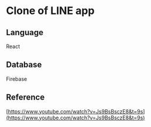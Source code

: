 # Clone of LINE app

## Language

React

## Database

Firebase

## Reference

[https://www.youtube.com/watch?v=Js9BsBsczE8&t=9s](https://www.youtube.com/watch?v=Js9BsBsczE8&t=9s)
